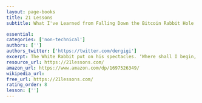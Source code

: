 ```yaml
---
layout: page-books
title: 21 Lessons
subtitle: What I've Learned from Falling Down the Bitcoin Rabbit Hole

essential: 
categories: ['non-technical']
authors: ['']
authors_twitter: ['https://twitter.com/dergigi']
excerpt: The White Rabbit put on his spectacles. ‘Where shall I begin, please your Majesty?’ he asked. ‘Begin at the beginning,’ the King said gravely, ‘and go on till you come to the end then stop.’ Thanks to the awesome members of the Bitcoin community, 21 Lessons is available in several languages and as an audio version. There are also audio recordings of thoughts and discussions related to these lessons available.
resource_url: https://21lessons.com/
amazon_url: https://www.amazon.com/dp/1697526349/
wikipedia_url: 
free_url: https://21lessons.com/
rating_order: 8
lesson: ['']
---
```

